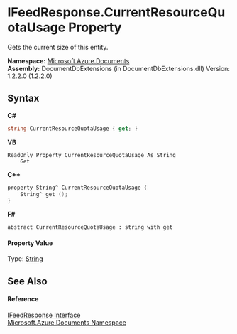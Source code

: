 # IFeedResponse.CurrentResourceQuotaUsage Property 
 

Gets the current size of this entity.

**Namespace:**&nbsp;<a href="856b2e23-9c8b-2618-f913-67d85d500616">Microsoft.Azure.Documents</a><br />**Assembly:**&nbsp;DocumentDbExtensions (in DocumentDbExtensions.dll) Version: 1.2.2.0 (1.2.2.0)

## Syntax

**C#**<br />
``` C#
string CurrentResourceQuotaUsage { get; }
```

**VB**<br />
``` VB
ReadOnly Property CurrentResourceQuotaUsage As String
	Get
```

**C++**<br />
``` C++
property String^ CurrentResourceQuotaUsage {
	String^ get ();
}
```

**F#**<br />
``` F#
abstract CurrentResourceQuotaUsage : string with get

```


#### Property Value
Type: <a href="http://msdn2.microsoft.com/en-us/library/s1wwdcbf" target="_blank">String</a>

## See Also


#### Reference
<a href="cbcd444d-ffe1-6199-9c3a-29fa6b4f474e">IFeedResponse Interface</a><br /><a href="856b2e23-9c8b-2618-f913-67d85d500616">Microsoft.Azure.Documents Namespace</a><br />